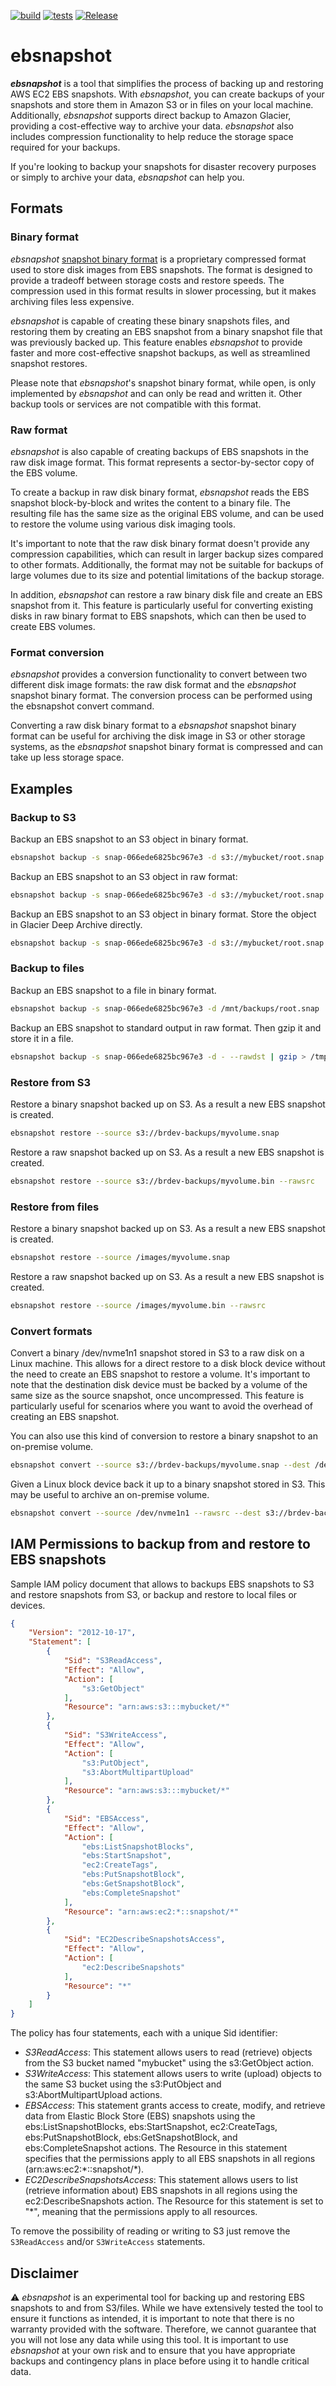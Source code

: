 [![build](https://github.com/bcxpro/ebsnapshot/actions/workflows/build.yml/badge.svg)](https://github.com/bcxpro/ebsnapshot/actions/workflows/build.yml)
[![tests](https://github.com/bcxpro/ebsnapshot/actions/workflows/code.yml/badge.svg)](https://github.com/bcxpro/ebsnapshot/actions/workflows/code.yml)
[![Release][release-badge]][release]

# ebsnapshot

**_ebsnapshot_** is a tool that simplifies the process of backing up and restoring AWS EC2 EBS snapshots. With _ebsnapshot_, you can create backups of your snapshots and store them in Amazon S3 or in files on your local machine. Additionally, _ebsnapshot_ supports direct backup to Amazon Glacier, providing a cost-effective way to archive your data. _ebsnapshot_ also includes compression functionality to help reduce the storage space required for your backups.

If you're looking to backup your snapshots for disaster recovery purposes or simply to archive your data, _ebsnapshot_ can help you.

## Formats
### Binary format
_ebsnapshot_ [snapshot binary format](./docs/snapshot_format.md) is a proprietary compressed format used to store disk images from EBS snapshots. The format is designed to provide a tradeoff between storage costs and restore speeds. The compression used in this format results in slower processing, but it makes archiving files less expensive.

_ebsnapshot_ is capable of creating these binary snapshots files, and restoring them by creating an EBS snapshot from a binary snapshot file that was previously backed up. This feature enables _ebsnapshot_ to provide faster and more cost-effective snapshot backups, as well as streamlined snapshot restores.

Please note that _ebsnapshot_'s snapshot binary format, while open, is only implemented by _ebsnapshot_ and can only be read and written it. Other backup tools or services are not compatible with this format.

### Raw format
_ebsnapshot_ is also capable of creating backups of EBS snapshots in the raw disk image format. This format represents a sector-by-sector copy of the EBS volume.

To create a backup in raw disk binary format, _ebsnapshot_ reads the EBS snapshot block-by-block and writes the content to a binary file. The resulting file has the same size as the original EBS volume, and can be used to restore the volume using various disk imaging tools.

It's important to note that the raw disk binary format doesn't provide any compression capabilities, which can result in larger backup sizes compared to other formats. Additionally, the format may not be suitable for backups of large volumes due to its size and potential limitations of the backup storage.

In addition, _ebsnapshot_ can restore a raw binary disk file and create an EBS snapshot from it. This feature is particularly useful for converting existing disks in raw binary format to EBS snapshots, which can then be used to create EBS volumes.

### Format conversion

_ebsnapshot_ provides a conversion functionality to convert between two different disk image formats: the raw disk format and the _ebsnapshot_ snapshot binary format. The conversion process can be performed using the ebsnapshot convert command.

Converting a raw disk binary format to a _ebsnapshot_ snapshot binary format can be useful for archiving the disk image in S3 or other storage systems, as the _ebsnapshot_ snapshot binary format is compressed and can take up less storage space. 

## Examples

### Backup to S3

Backup an EBS snapshot to an S3 object in binary format.

````sh
ebsnapshot backup -s snap-066ede6825bc967e3 -d s3://mybucket/root.snap
````

Backup an EBS snapshot to an S3 object in raw format:

````sh
ebsnapshot backup -s snap-066ede6825bc967e3 -d s3://mybucket/root.snap --rawdst
````

Backup an EBS snapshot to an S3 object in binary format. Store the object in Glacier Deep Archive directly.

````sh
ebsnapshot backup -s snap-066ede6825bc967e3 -d s3://mybucket/root.snap --storage-class DEEP_ARCHIVE
````

### Backup to files

Backup an EBS snapshot to a file in binary format.

````sh
ebsnapshot backup -s snap-066ede6825bc967e3 -d /mnt/backups/root.snap
````

Backup an EBS snapshot to standard output in raw format. Then gzip it and store it in a file.

````sh
ebsnapshot backup -s snap-066ede6825bc967e3 -d - --rawdst | gzip > /tmp/backup.bin.gz
````

### Restore from S3

Restore a binary snapshot backed up on S3. As a result a new EBS snapshot is created.

```sh
ebsnapshot restore --source s3://brdev-backups/myvolume.snap
```

Restore a raw snapshot backed up on S3. As a result a new EBS snapshot is created.

```sh
ebsnapshot restore --source s3://brdev-backups/myvolume.bin --rawsrc
```

### Restore from files

Restore a binary snapshot backed up on S3. As a result a new EBS snapshot is created.

```sh
ebsnapshot restore --source /images/myvolume.snap
```

Restore a raw snapshot backed up on S3. As a result a new EBS snapshot is created.

```sh
ebsnapshot restore --source /images/myvolume.bin --rawsrc
```

### Convert formats

Convert a binary /dev/nvme1n1 snapshot stored in S3 to a raw disk on a Linux machine. This allows for a direct restore to a disk block device without the need to create an EBS snapshot to restore a volume. It's important to note that the destination disk device must be backed by a volume of the same size as the source snapshot, once uncompressed. This feature is particularly useful for scenarios where you want to avoid the overhead of creating an EBS snapshot.

You can also use this kind of conversion to restore a binary snapshot to an on-premise volume.
 
```sh
ebsnapshot convert --source s3://brdev-backups/myvolume.snap --dest /dev/nvme1n1 --rawdst
```

Given a Linux block device back it up to a binary snapshot stored in S3. This may be useful to archive an on-premise volume.

```sh
ebsnapshot convert --source /dev/nvme1n1 --rawsrc --dest s3://brdev-backups/myvolume.snap
```


## IAM Permissions to backup from and restore to EBS snapshots

Sample IAM policy document that allows to backups EBS snapshots to S3 and restore snapshots from S3, or backup and restore to local files or devices.


```json
{
    "Version": "2012-10-17",
    "Statement": [
        {
            "Sid": "S3ReadAccess",
            "Effect": "Allow",
            "Action": [
                "s3:GetObject"
            ],
            "Resource": "arn:aws:s3:::mybucket/*"
        },
        {
            "Sid": "S3WriteAccess",
            "Effect": "Allow",
            "Action": [
                "s3:PutObject",
                "s3:AbortMultipartUpload"
            ],
            "Resource": "arn:aws:s3:::mybucket/*"
        },
        {
            "Sid": "EBSAccess",
            "Effect": "Allow",
            "Action": [
                "ebs:ListSnapshotBlocks",
                "ebs:StartSnapshot",
                "ec2:CreateTags",
                "ebs:PutSnapshotBlock",
                "ebs:GetSnapshotBlock",
                "ebs:CompleteSnapshot"
            ],
            "Resource": "arn:aws:ec2:*::snapshot/*"
        },
        {
            "Sid": "EC2DescribeSnapshotsAccess",
            "Effect": "Allow",
            "Action": [
                "ec2:DescribeSnapshots"
            ],
            "Resource": "*"
        }
    ]
}
```

The policy has four statements, each with a unique Sid identifier:

* _S3ReadAccess_: This statement allows users to read (retrieve) objects from the S3 bucket named "mybucket" using the s3:GetObject action.
* _S3WriteAccess_: This statement allows users to write (upload) objects to the same S3 bucket using the s3:PutObject and s3:AbortMultipartUpload actions.
* _EBSAccess_: This statement grants access to create, modify, and retrieve data from Elastic Block Store (EBS) snapshots using the ebs:ListSnapshotBlocks, ebs:StartSnapshot, ec2:CreateTags, ebs:PutSnapshotBlock, ebs:GetSnapshotBlock, and ebs:CompleteSnapshot actions. The Resource in this statement specifies that the permissions apply to all EBS snapshots in all regions (arn:aws:ec2:\*::snapshot/*).
* _EC2DescribeSnapshotsAccess_: This statement allows users to list (retrieve information about) EBS snapshots in all regions using the ec2:DescribeSnapshots action. The Resource for this statement is set to "*", meaning that the permissions apply to all resources.

To remove the possibility of reading or writing to S3 just remove the `S3ReadAccess` and/or `S3WriteAccess` statements.

## Disclaimer

:warning: _ebsnapshot_ is an experimental tool for backing up and restoring EBS snapshots to and from S3/files. While we have extensively tested the tool to ensure it functions as intended, it is important to note that there is no warranty provided with the software. Therefore, we cannot guarantee that you will not lose any data while using this tool. It is important to use _ebsnapshot_ at your own risk and to ensure that you have appropriate backups and contingency plans in place before using it to handle critical data.

[release-badge]: https://img.shields.io/github/v/release/bcxpro/ebsnapshot?label=Release
[release]: https://github.com/bcxpro/ebsnapshot/releases/latest
